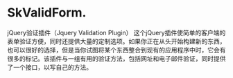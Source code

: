 # SkValidForm.

jQuery验证插件（Jquery Validation Plugin）
这个jQuery插件使简单的客户端的表单验证方便，同时还提供大量的定制选项。如果你正在从头开始构建新的东西，也可以很好的选择，但是当你试图将某个东西整合到现有的应用程序中时，它会有很多的标记。该插件与一组有用的验证方法，包括网址和电子邮件验证，同时提供了一个接口，以写自己的方法。
